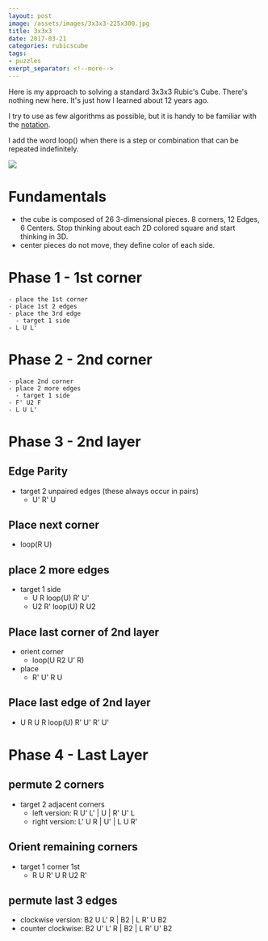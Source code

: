 ```yaml
---
layout: post
image: /assets/images/3x3x3-225x300.jpg
title: 3x3x3
date: 2017-03-21
categories: rubicscube
tags:
- puzzles
exerpt_separator: <!--more-->
---
```


Here is my approach to solving a standard 3x3x3 Rubic's Cube. There's nothing new here. It's just how I learned about 12 years ago.

<!--more-->

I try to use as few algorithms as possible, but it is handy to be familiar with the
[notation]("https://ruwix.com/the-rubiks-cube/notation/").

I add the word loop() when there is a step or combination that can be repeated indefinitely.

![]({{site.baseurl}}/assets/images/3x3x3-225x300.jpg)

# Fundamentals
- the cube is composed of 26 3-dimensional pieces. 8 corners, 12 Edges, 6 Centers. Stop thinking about each 2D colored square and start thinking in 3D.
- center pieces do not move, they define color of each side.

# Phase 1 - 1st corner
 	- place the 1st corner
 	- place 1st 2 edges
 	- place the 3rd edge
 	  - target 1 side
    - L U L'
# Phase 2 - 2nd corner
 	- place 2nd corner
 	- place 2 more edges
 	  - target 1 side
    - F' U2 F
    - L U L'

# Phase 3 - 2nd layer

## Edge Parity
- target 2 unpaired edges (these always occur in pairs)
  - U' R' U

##   Place next corner
- loop(R U)

##   place 2 more edges
- target 1 side
  - U R loop(U) R' U'
  - U2 R' loop(U) R U2

##   Place last corner of 2nd layer
- orient corner
  - loop(U R2 U' R)
- place
  - R' U' R U

##   Place last edge of 2nd layer
- U R U R loop(U) R' U' R' U'

# Phase 4 - Last Layer

##   permute 2 corners
- target 2 adjacent corners
  - left version:  R  U' L' | U  | R' U' L
  - right version: L' U  R  | U' | L  U  R'

##   Orient remaining corners
- target 1 corner 1st
  - R U R' U R U2 R'

##   permute last 3 edges
- clockwise version: B2 U  L' R | B2 | L R' U  B2
- counter clockwise: B2 U' L' R | B2 | L R' U' B2
